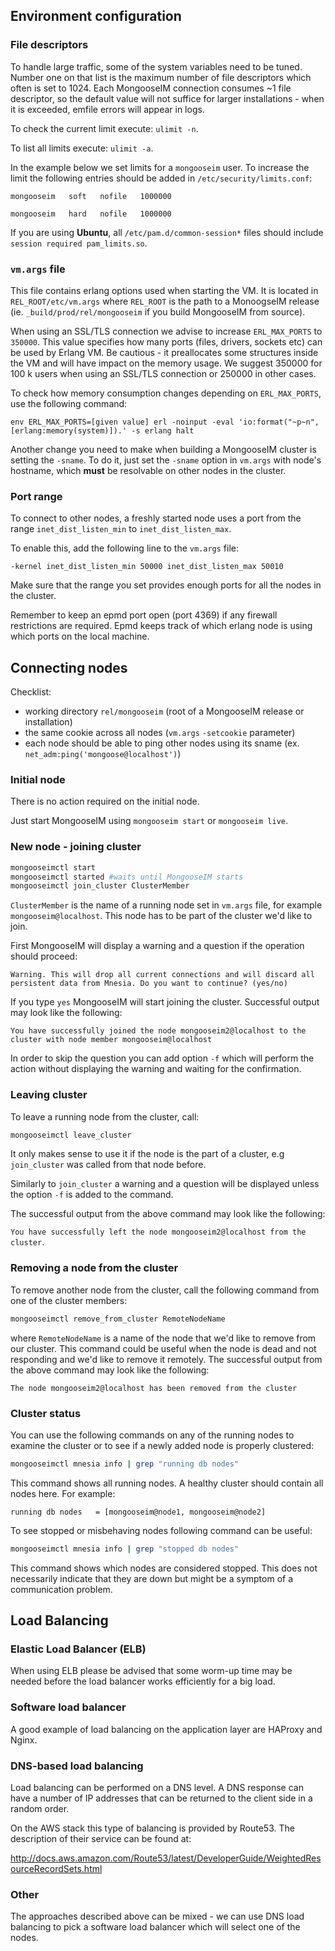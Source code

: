 ## Environment configuration

### File descriptors

To handle large traffic, some of the system variables need to be tuned.
Number one on that list is the maximum number of file descriptors which often is set to 1024.
Each MongooseIM connection consumes ~1 file descriptor, so the default value will not suffice for larger installations - when it is exceeded, emfile errors will appear in logs.

To check the current limit execute: `ulimit -n`.

To list all limits execute: `ulimit -a`.

In the example below we set limits for a `mongooseim` user.
To increase the limit the following entries should be added in `/etc/security/limits.conf`:

```
mongooseim   soft   nofile   1000000

mongooseim   hard   nofile   1000000
```

If you are using **Ubuntu**, all `/etc/pam.d/common-session*` files should include `session required pam_limits.so`.

### `vm.args` file

This file contains erlang options used when starting the VM.
It is located in `REL_ROOT/etc/vm.args` where `REL_ROOT` is the path to a MonoogseIM release
(ie. `_build/prod/rel/mongooseim` if you build MongooseIM from source).

When using an SSL/TLS connection we advise to increase `ERL_MAX_PORTS` to `350000`.
This value specifies how many ports (files, drivers, sockets etc) can be used by Erlang VM.
Be cautious - it preallocates some structures inside the VM and will have impact on the memory usage.
We suggest 350000 for 100 k users when using an SSL/TLS connection or 250000 in other cases.

To check how memory consumption changes depending on `ERL_MAX_PORTS`, use the following command:

`env ERL_MAX_PORTS=[given value] erl -noinput -eval 'io:format("~p~n",[erlang:memory(system)]).' -s erlang halt`

Another change you need to make when building a MongooseIM cluster is setting the `-sname`.
To do it, just set the `-sname` option in `vm.args` with node's hostname,
which **must** be resolvable on other nodes in the cluster.

### Port range

To connect to other nodes, a freshly started node uses a port from the range `inet_dist_listen_min` to `inet_dist_listen_max`.

To enable this, add the following line to the `vm.args` file:

`-kernel inet_dist_listen_min 50000 inet_dist_listen_max 50010`

Make sure that the range you set provides enough ports for all the nodes in the cluster.

Remember to keep an epmd port open (port 4369) if any firewall restrictions are required.
Epmd keeps track of which erlang node is using which ports on the local machine.

## Connecting nodes

Checklist:

- working directory `rel/mongooseim` (root of a MongooseIM release or installation)
- the same cookie across all nodes (`vm.args` `-setcookie` parameter)
- each node should be able to ping other nodes using its sname
   (ex. `net_adm:ping('mongoose@localhost')`)

### Initial node

There is no action required on the initial node.

Just start MongooseIM using `mongooseim start` or `mongooseim live`.

### New node - joining cluster


```bash
mongooseimctl start
mongooseimctl started #waits until MongooseIM starts
mongooseimctl join_cluster ClusterMember
```

`ClusterMember` is the name of a running node set in `vm.args` file, for example `mongooseim@localhost`.
This node has to be part of the cluster we'd like to join.

First MongooseIM will display a warning and a question if the operation should proceed:

```
Warning. This will drop all current connections and will discard all persistent data from Mnesia. Do you want to continue? (yes/no)
```

If you type `yes` MongooseIM will start joining the cluster.
Successful output may look like the following:

```
You have successfully joined the node mongooseim2@localhost to the cluster with node member mongooseim@localhost
```

In order to skip the question you can add option `-f` which will perform the action
without displaying the warning and waiting for the confirmation.

### Leaving cluster

To leave a running node from the cluster, call:

```bash
mongooseimctl leave_cluster
```

It only makes sense to use it if the node is the part of a cluster, e.g `join_cluster` was called from that node before.

Similarly to `join_cluster` a warning and a question will be displayed unless the option `-f` is added to the command.

The successful output from the above command may look like the following:

`You have successfully left the node mongooseim2@localhost from the cluster`.

### Removing a node from the cluster

To remove another node from the cluster, call the following command from one of the cluster members:

```bash
mongooseimctl remove_from_cluster RemoteNodeName
```

where `RemoteNodeName` is a name of the node that we'd like to remove from our cluster.
This command could be useful when the node is dead and not responding and we'd like to remove it remotely.
The successful output from the above command may look like the following:

`The node mongooseim2@localhost has been removed from the cluster`

### Cluster status

You can use the following commands on any of the running nodes to examine the cluster
or to see if a newly added node is properly clustered:

```bash
mongooseimctl mnesia info | grep "running db nodes"
```

This command shows all running nodes.
A healthy cluster should contain all nodes here.
For example:

    running db nodes   = [mongooseim@node1, mongooseim@node2]

To see stopped or misbehaving nodes following command can be useful:

```bash
mongooseimctl mnesia info | grep "stopped db nodes"
```

This command shows which nodes are considered stopped.
This does not necessarily indicate that they are down but might be a symptom of a communication problem.

## Load Balancing

### Elastic Load Balancer (ELB)

When using ELB please be advised that some worm-up time may be needed before
the load balancer works efficiently for a big load.

### Software load balancer

A good example of load balancing on the application layer are HAProxy and Nginx.

### DNS-based load balancing

Load balancing can be performed on a DNS level.
A DNS response can have a number of IP addresses that can be returned to the client side in a random order.

On the AWS stack this type of balancing is provided by Route53.
The description of their service can be found at:

http://docs.aws.amazon.com/Route53/latest/DeveloperGuide/WeightedResourceRecordSets.html

### Other

The approaches described above can be mixed - we can use DNS load balancing to pick a software load balancer which will select one of the nodes.

